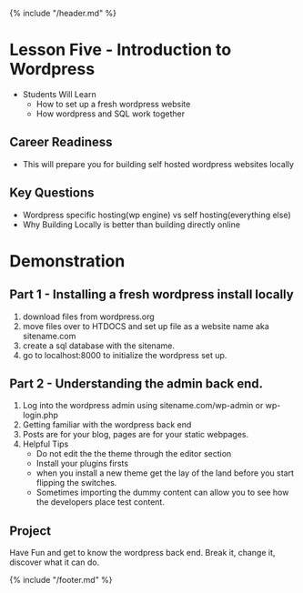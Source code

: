 {% include "/header.md" %}

# Lesson Five - Introduction to Wordpress

* Students Will Learn
    * How to set up a fresh wordpress website
    * How wordpress and SQL work together

## Career Readiness
* This will prepare you for building self hosted wordpress websites locally

## Key Questions
* Wordpress specific hosting(wp engine) vs self hosting(everything else)
* Why Building Locally is better than building directly online


# Demonstration
## Part 1 - Installing a fresh wordpress install locally
1. download files from wordpress.org
2. move files over to HTDOCS and set up file as a website name aka sitename.com
3. create a sql database with the sitename.
4. go to localhost:8000 to initialize the wordpress set up.

## Part 2 - Understanding the admin back end. 
1. Log into the wordpress admin using sitename.com/wp-admin or wp-login.php
2. Getting familiar with the wordpress back end
3. Posts are for your blog, pages are for your static webpages. 
4. Helpful Tips
    * Do not edit the the theme through the editor section
    * Install your plugins firsts
    * when you install a new theme get the lay of the land before you start flipping the switches.
    * Sometimes importing the dummy content can allow you to see how the developers place test content.
    
## Project
Have Fun and get to know the wordpress back end. Break it, change it, discover what it can do.




{% include "/footer.md" %}
